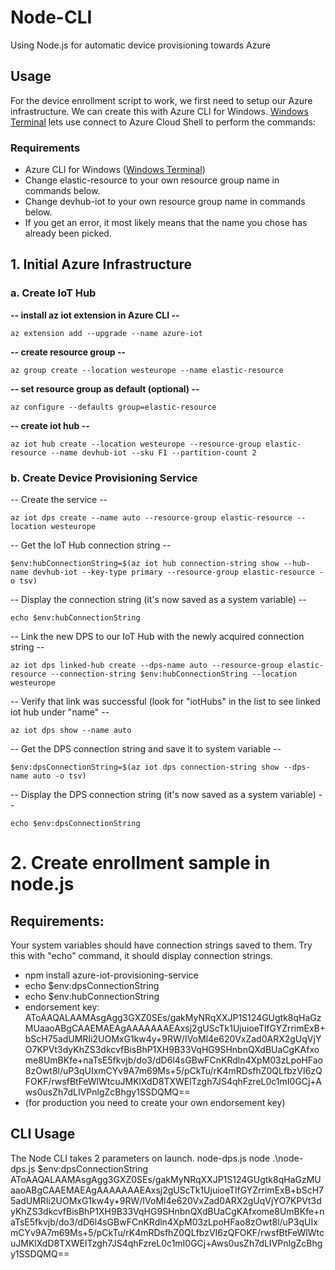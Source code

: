 # Node-CLI
Using Node.js for automatic device provisioning towards Azure

## Usage
For the device enrollment script to work, we first need to setup our Azure infrastructure.
We can create this with Azure CLI for Windows. [Windows Terminal](https://www.microsoft.com/en-us/p/windows-terminal/9n0dx20hk701?SilentAuth=1&activetab=pivot:overviewtab) lets use connect to Azure Cloud Shell to perform the commands:

### Requirements
- Azure CLI for Windows ([Windows Terminal](https://www.microsoft.com/en-us/p/windows-terminal/9n0dx20hk701?SilentAuth=1&activetab=pivot:overviewtab))
- Change elastic-resource to your own resource group name in commands below.
- Change devhub-iot to your own resource group name in commands below.
- If you get an error, it most likely means that the name you chose has already been picked.

## 1. Initial Azure Infrastructure
### a. Create IoT Hub
**-- install az iot extension in Azure CLI --**
```
az extension add --upgrade --name azure-iot
```
**-- create resource group --**
```
az group create --location westeurope --name elastic-resource
```
**-- set resource group as default (optional) --**
```
az configure --defaults group=elastic-resource
```
**-- create iot hub --**
```
az iot hub create --location westeurope --resource-group elastic-resource --name devhub-iot --sku F1 --partition-count 2
```
### b. Create Device Provisioning Service
-- Create the service --  
```
az iot dps create --name auto --resource-group elastic-resource --location westeurope
```
-- Get the IoT Hub connection string -- 
```
$env:hubConnectionString=$(az iot hub connection-string show --hub-name devhub-iot --key-type primary --resource-group elastic-resource -o tsv)
```
-- Display the connection string (it's now saved as a system variable) -- 
```
echo $env:hubConnectionString
```
-- Link the new DPS to our IoT Hub with the newly acquired connection string --
```
az iot dps linked-hub create --dps-name auto --resource-group elastic-resource --connection-string $env:hubConnectionString --location westeurope
```
-- Verify that link was successful (look for "iotHubs" in the list to see linked iot hub under "name" -- 
```
az iot dps show --name auto
```
-- Get the DPS connection string and save it to system variable -- 
```
$env:dpsConnectionString=$(az iot dps connection-string show --dps-name auto -o tsv)
```
-- Display the DPS connection string (it's now saved as a system variable) -- 
```
echo $env:dpsConnectionString
```
# 2. Create enrollment sample in node.js
## Requirements:
Your system variables should have connection strings saved to them. 
Try this with "echo" command, it should display connection strings.
* npm install azure-iot-provisioning-service
* echo $env:dpsConnectionString
* echo $env:hubConnectionString
* endorsement key: 
AToAAQALAAMAsgAgg3GXZ0SEs/gakMyNRqXXJP1S124GUgtk8qHaGzMUaaoABgCAAEMAEAgAAAAAAAEAxsj2gUScTk1UjuioeTlfGYZrrimExB+bScH75adUMRIi2UOMxG1kw4y+9RW/IVoMl4e620VxZad0ARX2gUqVjYO7KPVt3dyKhZS3dkcvfBisBhP1XH9B33VqHG9SHnbnQXdBUaCgKAfxome8UmBKfe+naTsE5fkvjb/do3/dD6l4sGBwFCnKRdln4XpM03zLpoHFao8zOwt8l/uP3qUIxmCYv9A7m69Ms+5/pCkTu/rK4mRDsfhZ0QLfbzVI6zQFOKF/rwsfBtFeWlWtcuJMKlXdD8TXWElTzgh7JS4qhFzreL0c1mI0GCj+Aws0usZh7dLIVPnlgZcBhgy1SSDQMQ==
* (for production you need to create your own endorsement key)

## CLI Usage
The Node CLI takes 2 parameters on launch.
node-dps.js <dps connection string> <endorsement key>
node .\node-dps.js $env:dpsConnectionString AToAAQALAAMAsgAgg3GXZ0SEs/gakMyNRqXXJP1S124GUgtk8qHaGzMUaaoABgCAAEMAEAgAAAAAAAEAxsj2gUScTk1UjuioeTlfGYZrrimExB+bScH75adUMRIi2UOMxG1kw4y+9RW/IVoMl4e620VxZad0ARX2gUqVjYO7KPVt3dyKhZS3dkcvfBisBhP1XH9B33VqHG9SHnbnQXdBUaCgKAfxome8UmBKfe+naTsE5fkvjb/do3/dD6l4sGBwFCnKRdln4XpM03zLpoHFao8zOwt8l/uP3qUIxmCYv9A7m69Ms+5/pCkTu/rK4mRDsfhZ0QLfbzVI6zQFOKF/rwsfBtFeWlWtcuJMKlXdD8TXWElTzgh7JS4qhFzreL0c1mI0GCj+Aws0usZh7dLIVPnlgZcBhgy1SSDQMQ==
